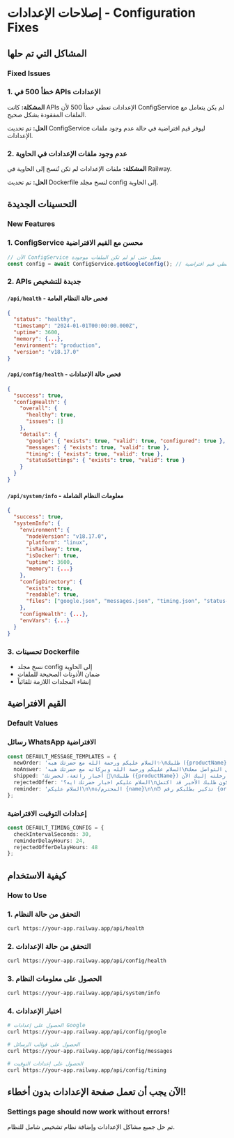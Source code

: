 # إصلاحات الإعدادات - Configuration Fixes

## المشاكل التي تم حلها
### Fixed Issues

### 1. خطأ 500 في APIs الإعدادات
**المشكلة:** كانت APIs الإعدادات تعطي خطأ 500 لأن ConfigService لم يكن يتعامل مع الملفات المفقودة بشكل صحيح.

**الحل:** تم تحديث ConfigService ليوفر قيم افتراضية في حالة عدم وجود ملفات الإعدادات.

### 2. عدم وجود ملفات الإعدادات في الحاوية
**المشكلة:** ملفات الإعدادات لم تكن تُنسخ إلى الحاوية في Railway.

**الحل:** تم تحديث Dockerfile لنسخ مجلد config إلى الحاوية.

## التحسينات الجديدة
### New Features

### 1. ConfigService محسن مع القيم الافتراضية
```typescript
// الآن ConfigService يعمل حتى لو لم تكن الملفات موجودة
const config = await ConfigService.getGoogleConfig(); // يعطي قيم افتراضية
```

### 2. APIs جديدة للتشخيص
#### `/api/health` - فحص حالة النظام العامة
```json
{
  "status": "healthy",
  "timestamp": "2024-01-01T00:00:00.000Z",
  "uptime": 3600,
  "memory": {...},
  "environment": "production",
  "version": "v18.17.0"
}
```

#### `/api/config/health` - فحص حالة الإعدادات
```json
{
  "success": true,
  "configHealth": {
    "overall": {
      "healthy": true,
      "issues": []
    },
    "details": {
      "google": { "exists": true, "valid": true, "configured": true },
      "messages": { "exists": true, "valid": true },
      "timing": { "exists": true, "valid": true },
      "statusSettings": { "exists": true, "valid": true }
    }
  }
}
```

#### `/api/system/info` - معلومات النظام الشاملة
```json
{
  "success": true,
  "systemInfo": {
    "environment": {
      "nodeVersion": "v18.17.0",
      "platform": "linux",
      "isRailway": true,
      "isDocker": true,
      "uptime": 3600,
      "memory": {...}
    },
    "configDirectory": {
      "exists": true,
      "readable": true,
      "files": ["google.json", "messages.json", "timing.json", "status-settings.json"]
    },
    "configHealth": {...},
    "envVars": {...}
  }
}
```

### 3. تحسينات Dockerfile
- نسخ مجلد config إلى الحاوية
- ضمان الأذونات الصحيحة للملفات
- إنشاء المجلدات اللازمة تلقائياً

## القيم الافتراضية
### Default Values

### رسائل WhatsApp الافتراضية
```typescript
const DEFAULT_MESSAGE_TEMPLATES = {
  newOrder: 'السلام عليكم ورحمة الله مع حضرتك هبه✨\nطلبك ({productName}) في أيدٍ أمينة...',
  noAnswer: 'السلام عليكم ورحمة الله وبركاته مع حضرتك هبه\nيبدو أننا لم نوفق في التواصل معك...',
  shipped: 'أخبار رائعة، لحضرتك 🎉\nطلبك ({productName}) انطلق في رحلته إليك الآن...',
  rejectedOffer: 'السلام عليكم اخبار حضرتك ايه؟\nقد لا يكون طلبك الأخير قد اكتمل...',
  reminder: 'السلام عليكم\n\nالمحترم/ة {name}\n\n⏰ تذكير بطلبكم رقم {orderId}...'
};
```

### إعدادات التوقيت الافتراضية
```typescript
const DEFAULT_TIMING_CONFIG = {
  checkIntervalSeconds: 30,
  reminderDelayHours: 24,
  rejectedOfferDelayHours: 48
};
```

## كيفية الاستخدام
### How to Use

### 1. التحقق من حالة النظام
```bash
curl https://your-app.railway.app/api/health
```

### 2. التحقق من حالة الإعدادات
```bash
curl https://your-app.railway.app/api/config/health
```

### 3. الحصول على معلومات النظام
```bash
curl https://your-app.railway.app/api/system/info
```

### 4. اختبار الإعدادات
```bash
# الحصول على إعدادات Google
curl https://your-app.railway.app/api/config/google

# الحصول على قوالب الرسائل
curl https://your-app.railway.app/api/config/messages

# الحصول على إعدادات التوقيت
curl https://your-app.railway.app/api/config/timing
```

## الآن يجب أن تعمل صفحة الإعدادات بدون أخطاء!
### Settings page should now work without errors!

تم حل جميع مشاكل الإعدادات وإضافة نظام تشخيص شامل للنظام. 